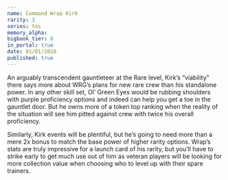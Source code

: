 ```yaml
---
name: Command Wrap Kirk
rarity: 3
series: tos
memory_alpha:
bigbook_tier: 6
in_portal: true
date: 01/01/2016
published: true
---
```


An arguably transcendent gauntleteer at the Rare level, Kirk’s “viability” there says more about WRG’s plans for new rare crew than his standalone power. In any other skill set, Ol’ Green Eyes would be rubbing shoulders with purple proficiency options and indeed can help you get a toe in the gauntlet door. But he owns more of a token top ranking when the reality of the situation will see him pitted against crew with twice his overall proficiency.

Similarly, Kirk events will be plentiful, but he’s going to need more than a mere 2x bonus to match the base power of higher rarity options. Wrap’s stats are truly impressive for a launch card of his rarity, but you’ll have to strike early to get much use out of him as veteran players will be looking for more collection value when choosing who to level up with their spare trainers.
